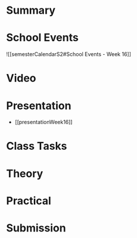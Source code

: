 
# Summary


# School Events
![[semesterCalendarS2#School Events - Week 16]] 

# Video

# Presentation
- [[presentationWeek16]]
# Class Tasks


# Theory


# Practical


# Submission
